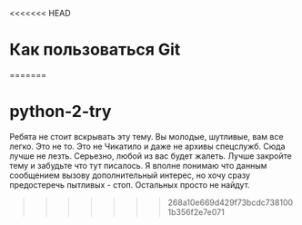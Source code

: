 <<<<<<< HEAD
# Как пользоваться Git
=======
# python-2-try

Ребята не стоит вскрывать эту тему. Вы молодые, шутливые, вам все легко. Это не то. Это не Чикатило и даже не архивы спецслужб. Сюда лучше не лезть. Серьезно, любой из вас будет жалеть. Лучше закройте тему и забудьте что тут писалось. Я вполне понимаю что данным сообщением вызову дополнительный интерес, но хочу сразу предостеречь пытливых - стоп. Остальных просто не найдут.
>>>>>>> 268a10e669d429f73bcdc7381001b356f2e7e071
